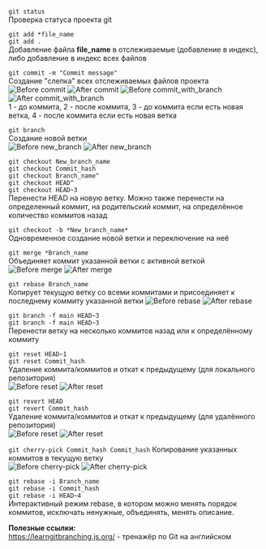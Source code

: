```git status```    
Проверка статуса проекта git

```git add *file_name```  
```git add .```  
Добавление файла **file_name** в отслеживаемые (добавление в индекс), либо добавление в индекс всех файлов    

```git commit -m "Commit message"```  
Создание "слепка" всех отслеживаемых файлов проекта  
![Before commit](https://github.com/jeksifrost/python_interview_Q-A/blob/main/images/git/11_commit.png)
![After commit](https://github.com/jeksifrost/python_interview_Q-A/blob/main/images/git/12_commit.png)
![Before commit_with_branch](https://github.com/jeksifrost/python_interview_Q-A/blob/main/images/git/13_commit.png)
![After commit_with_branch](https://github.com/jeksifrost/python_interview_Q-A/blob/main/images/git/14_commit.png)  
1 - до коммита, 2 - после коммита, 3 - до коммита если есть новая ветка, 4 - после коммита если есть новая ветка  

```git branch```  
Создание новой ветки  
![Before new_branch](https://github.com/jeksifrost/python_interview_Q-A/blob/main/images/git/21_branch.png)
![After new_branch](https://github.com/jeksifrost/python_interview_Q-A/blob/main/images/git/22_branch.png)  

```git checkout New_branch_name```  
```git checkout Commit_hash```  
```git checkout Branch_name^```  
```git checkout HEAD^```  
```git checkout HEAD~3```  
Перенести HEAD на новую ветку. Можно также перенести на определенный коммит, на родительский коммит, на определённое количество коммитов назад  


```git checkout -b *New_branch_name*```  
Одновременное создание новой ветки и переключение на неё  

```git merge *Branch_name```  
Объединяет коммит указанной ветки с активной веткой  
![Before merge](https://github.com/jeksifrost/python_interview_Q-A/blob/main/images/git/31_merge.png)
![After merge](https://github.com/jeksifrost/python_interview_Q-A/blob/main/images/git/32_merge.png)  

```git rebase Branch_name```  
Копирует текущую ветку со всеми коммитами и присоединяет к последнему коммиту указанной ветки
![Before rebase](https://github.com/jeksifrost/python_interview_Q-A/blob/main/images/git/41_rebase.png)
![After rebase](https://github.com/jeksifrost/python_interview_Q-A/blob/main/images/git/42_rebase.png)  

```git branch -f main HEAD~3```  
```git branch -f main HEAD~3```  
Перенести ветку на несколько коммитов назад или к определённому коммиту  

```git reset HEAD~1```  
```git reset Commit_hash```  
Удаление коммита/коммитов и откат к предыдущему (для локального репозитория)  
![Before reset](https://github.com/jeksifrost/python_interview_Q-A/blob/main/images/git/51_reset.png)
![After reset](https://github.com/jeksifrost/python_interview_Q-A/blob/main/images/git/52_reset.png)  


```git revert HEAD```  
```git revert Commit_hash```  
Удаление коммита/коммитов и откат к предыдущему (для удалённого репозитория)  
![Before reset](https://github.com/jeksifrost/python_interview_Q-A/blob/main/images/git/61_revert.png)
![After reset](https://github.com/jeksifrost/python_interview_Q-A/blob/main/images/git/62_revert.png)  

```git cherry-pick Commit_hash Commit_hash```
Копирование указанных коммитов в текущую ветку  
![Before cherry-pick](https://github.com/jeksifrost/python_interview_Q-A/blob/main/images/git/71_cherry-pick.png)
![After cherry-pick](https://github.com/jeksifrost/python_interview_Q-A/blob/main/images/git/72_cherry-pick.png)  

```git rebase -i Branch_name```  
```git rebase -i Commit_hash```  
```git rebase -i HEAD~4```  
Интерактивный режим rebase, в котором можно менять порядок коммитов, исключать ненужные, объединять, менять описание.  


**Полезные ссылки:**  
https://learngitbranching.js.org/ - тренажёр по Git на английском
